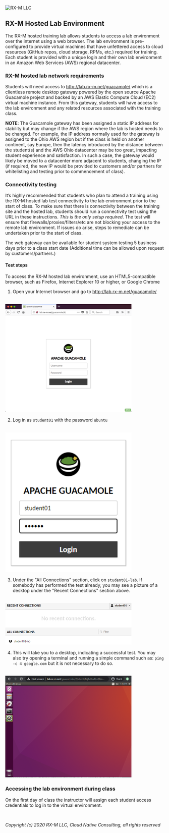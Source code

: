 ![RX-M LLC][RX-M LLC]


## RX-M Hosted Lab Environment

The RX-M hosted training lab allows students to access a lab environment over the internet using a web browser. The lab
environment is pre-configured to provide virtual machines that have unfettered access to cloud resources (GitHub repos,
cloud storage, RPMs, etc.) required for training. Each student is provided with a unique login and their own lab
environment in an Amazon Web Services (AWS) regional datacenter.


### RX-M hosted lab network requirements

Students will need access to http://lab.rx-m.net/guacamole/ which is a clientless remote desktop gateway powered by the
open source Apache Guacamole project and backed by an AWS Elastic Compute Cloud (EC2) virtual machine instance. From
this gateway, students will have access to the lab environment and any related resources associated with the training
class.

**NOTE**: The Guacamole gateway has been assigned a static IP address for stability but may change if the AWS region
where the lab is hosted needs to be changed. For example, the IP address normally used for the gateway is assigned to
the Ohio AWS region but if the class is held on another continent, say Europe, then the latency introduced by the
distance between the student(s) and the AWS Ohio datacenter may be too great, impacting student experience and
satisfaction. In such a case, the gateway would likely be moved to a datacenter more adjacent to students, changing the
IP (if required, the new IP would be provided to customers and/or partners for whitelisting and testing prior to
commencement of class).


### Connectivity testing

It’s highly recommended that students who plan to attend a training using the RX-M hosted lab test connectivity to the
lab environment prior to the start of class. To make sure that there is connectivity between the training site and the
hosted lab, students should run a connectivity test using the URL in these instructions. _This is the only setup
required_. The test will ensure that firewalls/proxies/filters/etc are not blocking your access to the remote lab
environment. If issues do arise, steps to remediate can be undertaken prior to the start of class.

The web gateway can be available for student system testing 5 business days prior to a class start date (Additional time
can be allowed upon request by customers/partners.)


#### Test steps

To access the RX-M hosted lab environment, use an HTML5-compatible browser, such as Firefox, Internet Explorer 10 or
higher, or Google Chrome

1. Open your Internet browser and go to http://lab.rx-m.net/guacamole/

<br><img alt="login" width="400px" src="./images/01-login-page.png"/><br>

2. Log in as `student01` with the password `ubuntu`

<br><img alt="login" width="400px" src="./images/02-login.png"/><br>

3. Under the "All Connections" section, click on `student01-lab`. If somebody has performed the test already, you may
see a picture of a desktop under the "Recent Connections" section above.

<br><img alt="desktop" width="400px" src="./images/03-VM-select.png"/><br>

4. This will take you to a desktop, indicating a successful test. You may also try opening a terminal and running a
simple command such as: `ping -c 4 google.com` but it is not necessary to do so.

<br><img alt="desktop" width="400px" src="./images/04-desktop.png"/><br>


### Accessing the lab environment during class

On the first day of class the instructor will assign each student access credentials to log in to the virtual
environment.

<br>

_Copyright (c) 2020 RX-M LLC, Cloud Native Consulting, all rights reserved_

[RX-M LLC]: http://rx-m.io/rxm-cnc.svg "RX-M LLC"
